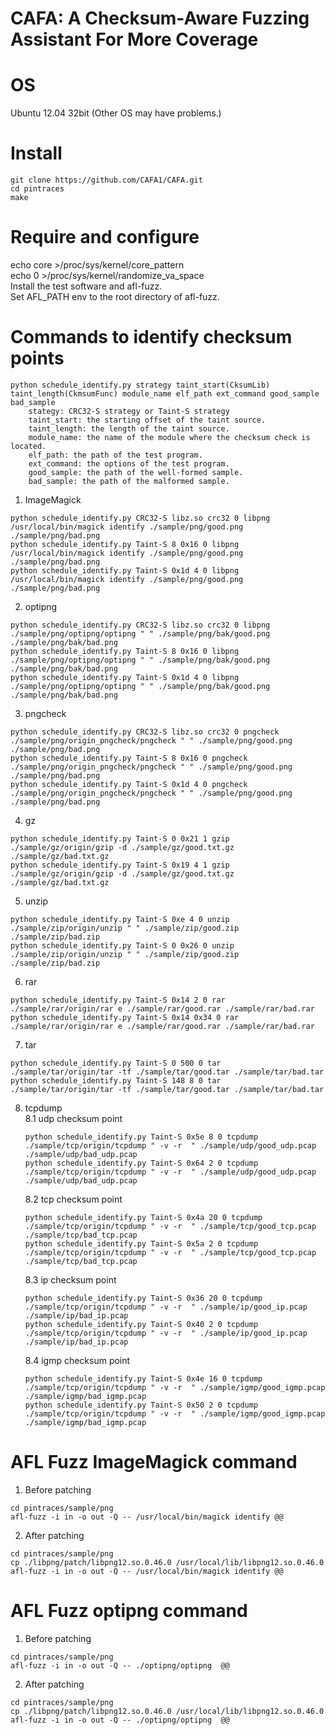 # CAFA: A Checksum-Aware Fuzzing Assistant For More Coverage

# OS
Ubuntu 12.04 32bit (Other OS may have problems.)

# Install
```
git clone https://github.com/CAFA1/CAFA.git  
cd pintraces  
make 
``` 

# Require and configure
echo core >/proc/sys/kernel/core_pattern    
echo 0 >/proc/sys/kernel/randomize_va_space    
Install the test software and afl-fuzz.  
Set  AFL_PATH env to the root directory of afl-fuzz.      
  

# Commands to identify checksum points
```
python schedule_identify.py strategy taint_start(CksumLib) taint_length(CkmsumFunc) module_name elf_path ext_command good_sample bad_sample
    stategy: CRC32-S strategy or Taint-S strategy
    taint_start: the starting offset of the taint source.
    taint_length: the length of the taint source.
    module_name: the name of the module where the checksum check is located.
    elf_path: the path of the test program.
    ext_command: the options of the test program.
    good_sample: the path of the well-formed sample.
    bad_sample: the path of the malformed sample.
```
1. ImageMagick   
```
python schedule_identify.py CRC32-S libz.so crc32 0 libpng /usr/local/bin/magick identify ./sample/png/good.png ./sample/png/bad.png    
python schedule_identify.py Taint-S 8 0x16 0 libpng /usr/local/bin/magick identify ./sample/png/good.png ./sample/png/bad.png
python schedule_identify.py Taint-S 0x1d 4 0 libpng /usr/local/bin/magick identify ./sample/png/good.png ./sample/png/bad.png
```
2. optipng  
```
python schedule_identify.py CRC32-S libz.so crc32 0 libpng ./sample/png/optipng/optipng " " ./sample/png/bak/good.png ./sample/png/bak/bad.png
python schedule_identify.py Taint-S 8 0x16 0 libpng ./sample/png/optipng/optipng " " ./sample/png/bak/good.png ./sample/png/bak/bad.png
python schedule_identify.py Taint-S 0x1d 4 0 libpng ./sample/png/optipng/optipng " " ./sample/png/bak/good.png ./sample/png/bak/bad.png

```
3. pngcheck   
```
python schedule_identify.py CRC32-S libz.so crc32 0 pngcheck ./sample/png/origin_pngcheck/pngcheck " " ./sample/png/good.png ./sample/png/bad.png  
python schedule_identify.py Taint-S 8 0x16 0 pngcheck ./sample/png/origin_pngcheck/pngcheck " " ./sample/png/good.png ./sample/png/bad.png 
python schedule_identify.py Taint-S 0x1d 4 0 pngcheck ./sample/png/origin_pngcheck/pngcheck " " ./sample/png/good.png ./sample/png/bad.png    
```

4. gz  
```
python schedule_identify.py Taint-S 0 0x21 1 gzip ./sample/gz/origin/gzip -d ./sample/gz/good.txt.gz ./sample/gz/bad.txt.gz 
python schedule_identify.py Taint-S 0x19 4 1 gzip ./sample/gz/origin/gzip -d ./sample/gz/good.txt.gz ./sample/gz/bad.txt.gz 

``` 
 
5. unzip  
``` 
python schedule_identify.py Taint-S 0xe 4 0 unzip ./sample/zip/origin/unzip " " ./sample/zip/good.zip ./sample/zip/bad.zip
python schedule_identify.py Taint-S 0 0x26 0 unzip ./sample/zip/origin/unzip " " ./sample/zip/good.zip ./sample/zip/bad.zip
```

6. rar
```
python schedule_identify.py Taint-S 0x14 2 0 rar ./sample/rar/origin/rar e ./sample/rar/good.rar ./sample/rar/bad.rar 
python schedule_identify.py Taint-S 0x14 0x34 0 rar ./sample/rar/origin/rar e ./sample/rar/good.rar ./sample/rar/bad.rar 

``` 

7. tar
```
python schedule_identify.py Taint-S 0 500 0 tar ./sample/tar/origin/tar -tf ./sample/tar/good.tar ./sample/tar/bad.tar  
python schedule_identify.py Taint-S 148 8 0 tar ./sample/tar/origin/tar -tf ./sample/tar/good.tar ./sample/tar/bad.tar  

``` 

8. tcpdump  
    8.1 udp checksum point  
    ```
    python schedule_identify.py Taint-S 0x5e 8 0 tcpdump ./sample/tcp/origin/tcpdump " -v -r  " ./sample/udp/good_udp.pcap ./sample/udp/bad_udp.pcap 
    python schedule_identify.py Taint-S 0x64 2 0 tcpdump ./sample/tcp/origin/tcpdump " -v -r  " ./sample/udp/good_udp.pcap ./sample/udp/bad_udp.pcap 
    ``` 
    8.2 tcp checksum point  
    ```
    python schedule_identify.py Taint-S 0x4a 20 0 tcpdump ./sample/tcp/origin/tcpdump " -v -r  " ./sample/tcp/good_tcp.pcap ./sample/tcp/bad_tcp.pcap 
    python schedule_identify.py Taint-S 0x5a 2 0 tcpdump ./sample/tcp/origin/tcpdump " -v -r  " ./sample/tcp/good_tcp.pcap ./sample/tcp/bad_tcp.pcap 
    ```
    8.3 ip checksum point  
    ```
    python schedule_identify.py Taint-S 0x36 20 0 tcpdump ./sample/tcp/origin/tcpdump " -v -r  " ./sample/ip/good_ip.pcap ./sample/ip/bad_ip.pcap  
    python schedule_identify.py Taint-S 0x40 2 0 tcpdump ./sample/tcp/origin/tcpdump " -v -r  " ./sample/ip/good_ip.pcap ./sample/ip/bad_ip.pcap 
    ```
    8.4 igmp checksum point  
    ```
    python schedule_identify.py Taint-S 0x4e 16 0 tcpdump ./sample/tcp/origin/tcpdump " -v -r  " ./sample/igmp/good_igmp.pcap ./sample/igmp/bad_igmp.pcap 
    python schedule_identify.py Taint-S 0x50 2 0 tcpdump ./sample/tcp/origin/tcpdump " -v -r  " ./sample/igmp/good_igmp.pcap ./sample/igmp/bad_igmp.pcap 
    ``` 

# AFL Fuzz ImageMagick command
1. Before patching  
```
cd pintraces/sample/png  
afl-fuzz -i in -o out -Q -- /usr/local/bin/magick identify @@  
```
2. After patching  
```
cd pintraces/sample/png  
cp ./libpng/patch/libpng12.so.0.46.0 /usr/local/lib/libpng12.so.0.46.0    
afl-fuzz -i in -o out -Q -- /usr/local/bin/magick identify @@  
``` 
# AFL Fuzz optipng command
1. Before patching  
```
cd pintraces/sample/png  
afl-fuzz -i in -o out -Q -- ./optipng/optipng  @@  
```
2. After patching  
```
cd pintraces/sample/png  
cp ./libpng/patch/libpng12.so.0.46.0 /usr/local/lib/libpng12.so.0.46.0    
afl-fuzz -i in -o out -Q -- ./optipng/optipng  @@   
``` 
